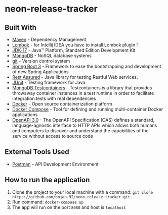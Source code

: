 # neon-release-tracker
## Built With
 - [Maven](https://maven.apache.org/) - Dependency Management
 - [Lombok](https://projectlombok.org/) - for Intellij IDEA you have to install Lombok plugin !
 - [JDK-17](https://www.oracle.com/java/technologies/downloads/#java17) - Java™ Platform, Standard Edition Development Kit
 - [MongoDB](https://www.mongodb.com/) - NoSQL database systems
 - [git](https://git-scm.com/) - Version control system
 - [Spring Boot 3](https://spring.io/projects/spring-boot) - Framework to ease the bootstrapping and development of new Spring Applications
 - [Rest Assured](https://rest-assured.io/) - Java library for testing Restful Web services.
 - [JUnit](https://junit.org/junit5/) - Testing framework for Java
 - [MongoDB Testcontainers](https://java.testcontainers.org/modules/databases/mongodb/) - Testcontainers is a library that provides throwaway container instances in a test runtime in order to facilitate integration tests with real dependencies
 - [Docker](https://www.docker.com/) - Open source containerization platform
 - [Docker Compose](https://docs.docker.com/compose/) - Tool for defining and running multi-container Docker applications
 - [OpenAPI 3.0](https://swagger.io/specification/) - The OpenAPI Specification (OAS) defines a standard, language-agnostic interface to HTTP APIs which allows both humans and computers to discover and understand the capabilities of the service without access to source code

## External Tools Used
 - [Postman](https://www.postman.com/) - API Development Environment

## How to run the application
1. Clone the project to your local machine with a command: `git clone https://github.com/bojan-92/neon-release-tracker.git`
2. Run command: `docker-compose up`
3. The app will run on the port `8080` and host is `localhost`
